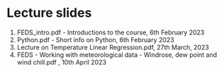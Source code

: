 # Lecture slides 

1. FEDS_intro.pdf - Introductions to the course, 6th February 2023
2. Python.pdf - Short info on Python, 6th February 2023
3. Lecture on Temperature Linear Regression.pdf, 27th March, 2023
4. FEDS - Working with meteorological data - Windrose, dew point and wind chill.pdf , 10th April 2023
